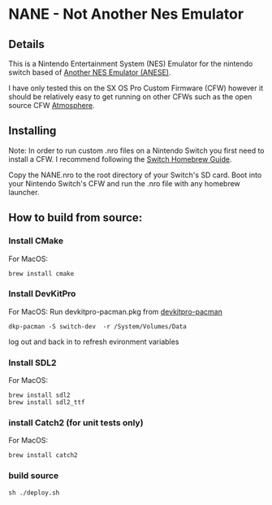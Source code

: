 # NANE - Not Another Nes Emulator
## Details
This is a Nintendo Entertainment System (NES) Emulator for the nintendo switch based of [Another NES Emulator (ANESE)](https://github.com/daniel5151/ANESE).

I have only tested this on the SX OS Pro Custom Firmware (CFW) however it should be relatively easy to get running on other CFWs such as the open source CFW [Atmosphere](https://github.com/Atmosphere-NX/Atmosphere).

## Installing
Note: In order to run custom .nro files on a Nintendo Switch you first need to install a CFW. I recommend following the [Switch Homebrew Guide](https://switch.homebrew.guide/gettingstarted/beforestarting).

Copy the NANE.nro to the root directory of your Switch's SD card. Boot into your Nintendo Switch's CFW and run the .nro file with any homebrew launcher.

## How to build from source:
### Install CMake
For MacOS:
```
brew install cmake
```

### Install DevKitPro
For MacOS:
Run devkitpro-pacman.pkg from [devkitpro-pacman](https://github.com/devkitPro/pacman/releases/tag/devkitpro-pacman-1.0.1)
```
dkp-pacman -S switch-dev  -r /System/Volumes/Data
```
log out and back in to refresh evironment variables

### Install SDL2
For MacOS:
```
brew install sdl2
brew install sdl2_ttf
```

### install Catch2 (for unit tests only)
For MacOS:
```
brew install catch2
```

### build source
```
sh ./deploy.sh
```